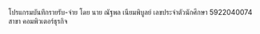 โปรแกรมบันทึกรายรับ-จ่าย
โดย นาย ณัฐพล เนียมพิบูลย์ เลขประจำตัวนักศึกษา 5922040074 สาขา คอมพิวเตอร์ธุรกิจ
